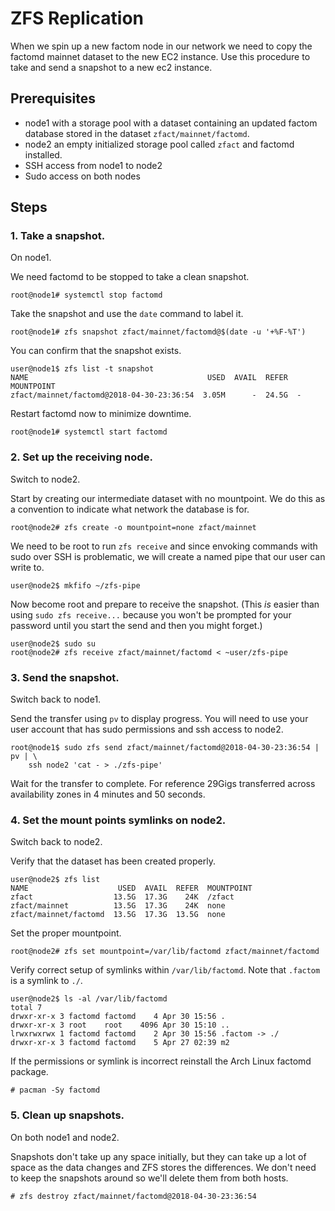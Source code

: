 # ZFS Replication

When we spin up a new factom node in our network we need to copy the factomd
mainnet dataset to the new EC2 instance. Use this procedure to take and send a
snapshot to a new ec2 instance.

## Prerequisites

- node1 with a storage pool with a dataset containing an updated factom
  database stored in the dataset `zfact/mainnet/factomd`.
- node2 an empty initialized storage pool called `zfact` and factomd installed.
- SSH access from node1 to node2
- Sudo access on both nodes

## Steps

### 1. Take a snapshot.
On node1.

We need factomd to be stopped to take a clean snapshot.
```
root@node1# systemctl stop factomd
```

Take the snapshot and use the `date` command to label it.
```
root@node1# zfs snapshot zfact/mainnet/factomd@$(date -u '+%F-%T')
```

You can confirm that the snapshot exists.
```
user@node1$ zfs list -t snapshot
NAME                                        USED  AVAIL  REFER  MOUNTPOINT
zfact/mainnet/factomd@2018-04-30-23:36:54  3.05M      -  24.5G  -
```

Restart factomd now to minimize downtime.
```
root@node1# systemctl start factomd
```

### 2. Set up the receiving node.
Switch to node2.

Start by creating our intermediate dataset with no mountpoint. We do this as a
convention to indicate what network the database is for.
```
root@node2# zfs create -o mountpoint=none zfact/mainnet
```

We need to be root to run `zfs receive` and since envoking commands with sudo
over SSH is problematic, we will create a named pipe that our user can write
to.
```
user@node2$ mkfifo ~/zfs-pipe
```

Now become root and prepare to receive the snapshot. (This _is_ easier than
using `sudo zfs receive...` because you won't be prompted for your password
until you start the send and then you might forget.)
```
user@node2$ sudo su
root@node2# zfs receive zfact/mainnet/factomd < ~user/zfs-pipe
```

### 3. Send the snapshot.
Switch back to node1.

Send the transfer using `pv` to display progress. You will need to use your
user account that has sudo permissions and ssh access to node2.
```
root@node1$ sudo zfs send zfact/mainnet/factomd@2018-04-30-23:36:54 | pv | \
    ssh node2 'cat - > ./zfs-pipe'
```
Wait for the transfer to complete. For reference 29Gigs transferred across
availability zones in 4 minutes and 50 seconds.

### 4. Set the mount points symlinks on node2.
Switch back to node2.

Verify that the dataset has been created properly.
```
user@node2$ zfs list
NAME                    USED  AVAIL  REFER  MOUNTPOINT
zfact                  13.5G  17.3G    24K  /zfact
zfact/mainnet          13.5G  17.3G    24K  none
zfact/mainnet/factomd  13.5G  17.3G  13.5G  none
```

Set the proper mountpoint.
```
root@node2# zfs set mountpoint=/var/lib/factomd zfact/mainnet/factomd
```

Verify correct setup of symlinks within `/var/lib/factomd`. Note that `.factom` is a
symlink to `./`.
```
user@node2$ ls -al /var/lib/factomd
total 7
drwxr-xr-x 3 factomd factomd    4 Apr 30 15:56 .
drwxr-xr-x 3 root    root    4096 Apr 30 15:10 ..
lrwxrwxrwx 1 factomd factomd    2 Apr 30 15:56 .factom -> ./
drwxr-xr-x 3 factomd factomd    5 Apr 27 02:39 m2
```

If the permissions or symlink is incorrect reinstall the Arch Linux factomd
package.

```
# pacman -Sy factomd
```

### 5. Clean up snapshots.
On both node1 and node2.

Snapshots don't take up any space initially, but they can take up a lot of
space as the data changes and ZFS stores the differences. We don't need to keep
the snapshots around so we'll delete them from both hosts.
```
# zfs destroy zfact/mainnet/factomd@2018-04-30-23:36:54
```

